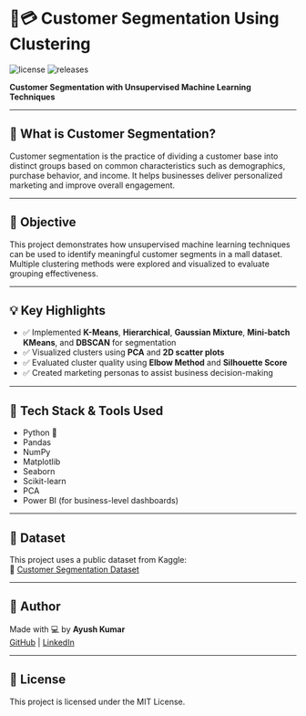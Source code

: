 # 🛒💳 Customer Segmentation Using Clustering

![license](https://img.shields.io/github/license/alifrmf/Customer-Segmentation-Using-Clustering-Algorithms.svg)
![releases](https://img.shields.io/github/release/alifrmf/Customer-Segmentation-Using-Clustering-Algorithms.svg)

**Customer Segmentation with Unsupervised Machine Learning Techniques**

---

## 📌 What is Customer Segmentation?

Customer segmentation is the practice of dividing a customer base into distinct groups based on common characteristics such as demographics, purchase behavior, and income. It helps businesses deliver personalized marketing and improve overall engagement.

---

## 🎯 Objective

This project demonstrates how unsupervised machine learning techniques can be used to identify meaningful customer segments in a mall dataset. Multiple clustering methods were explored and visualized to evaluate grouping effectiveness.

---

## 💡 Key Highlights

- ✅ Implemented **K-Means**, **Hierarchical**, **Gaussian Mixture**, **Mini-batch KMeans**, and **DBSCAN** for segmentation  
- ✅ Visualized clusters using **PCA** and **2D scatter plots**  
- ✅ Evaluated cluster quality using **Elbow Method** and **Silhouette Score**  
- ✅ Created marketing personas to assist business decision-making  

---

## 🧰 Tech Stack & Tools Used

- Python 🐍  
- Pandas  
- NumPy  
- Matplotlib  
- Seaborn  
- Scikit-learn  
- PCA  
- Power BI (for business-level dashboards)

---

## 📂 Dataset

This project uses a public dataset from Kaggle:  
🔗 [Customer Segmentation Dataset](https://www.kaggle.com/datasets/alifarahmandfar/customer-segmentation)

---

## 🧠 Author

Made with 💻 by **Ayush Kumar**  
[GitHub](https://github.com/ayushk028) | [LinkedIn](https://www.linkedin.com/in/ayushk028)

---

## 📄 License

This project is licensed under the MIT License.
